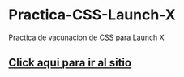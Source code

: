 <h1>Practica-CSS-Launch-X</h1>
<p>Practica de vacunacion de CSS para Launch X</p>
<h2><a href="https://hecabre.github.io/Practica-CSS-Launch-X/">Click aqui para ir al sitio</a></h2>
